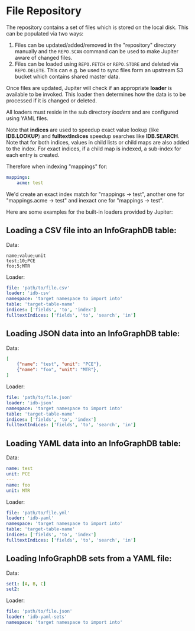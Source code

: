 # File Repository

The repository contains a set of files which is stored on the local disk. This can be populated via two
ways:

1) Files can be updated/added/removed in the "repository" directory manually and the `REPO.SCAN` command
can be used to make Jupiter aware of changed files.
2) Files can be loaded using `REPO.FETCH` or `REPO.STORE` and deleted via `REPO.DELETE`. This can e.g. be
used to sync files form an upstream S3 bucket which contains shared master data.
   
Once files are updated, Jupiter will check if an appropriate **loader** is available to be invoked. This
loader then determines how the data is to be processed if it is changed or deleted.

All loaders must reside in the sub directory *loaders* and are configured using YAML files. 

Note that **indices** are used to speedup exact value lookup (like **IDB.LOOKUP**) and **fulltextIndices**
speedup searches like **IDB.SEARCH**. Note that for both indices, values in child lists or child maps
are also added to the index. For exact indices, if a child map is indexed, a sub-index for each entry is
created.

Therefore when indexing "mappings" for:
```yaml 
mappings:
    acme: test
```

We'd create an exact index match for "mappings -> test", another one for "mappings.acme -> test" and
inexact one for "mappings -> test".

Here are some examples for the built-in loaders provided by Jupiter:

## Loading a CSV file into an InfoGraphDB table:

Data:
```csv
name;value;unit
test;10;PCE
foo;5;MTR
```

Loader:
```yaml
file: 'path/to/file.csv'
loader: 'idb-csv'
namespace: 'target namespace to import into'
table: 'target-table-name'
indices: ['fields', 'to', 'index']
fulltextIndices: ['fields', 'to', 'search', 'in']
```
## Loading JSON data into an InfoGraphDB table:

Data:
```json
[
    {"name": "test", "unit": "PCE"},
    {"name": "foo", "unit": "MTR"},
]
```

Loader:
```yaml
file: 'path/to/file.json'
loader: 'idb-json'
namespace: 'target namespace to import into'
table: 'target-table-name'
indices: ['fields', 'to', 'index']
fulltextIndices: ['fields', 'to', 'search', 'in']
```

## Loading YAML data into an InfoGraphDB table:

Data:
```yaml
name: test
unit: PCE
---
name: foo
unit: MTR
```

Loader:
```yaml
file: 'path/to/file.yml'
loader: 'idb-yaml'
namespace: 'target namespace to import into'
table: 'target-table-name'
indices: ['fields', 'to', 'index']
fulltextIndices: ['fields', 'to', 'search', 'in']
```

## Loading InfoGraphDB sets from a YAML file:

Data:
```yaml
set1: [A, B, C]
set2:
```

Loader:
```yaml
file: 'path/to/file.json'
loader: 'idb-yaml-sets'
namespace: 'target namespace to import into'
```